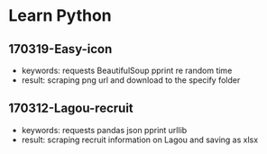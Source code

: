 # Learn Python

## 170319-Easy-icon
- keywords: requests BeautifulSoup pprint re random time
- result: scraping png url and download to the specify folder

## 170312-Lagou-recruit
- keywords: requests pandas json pprint urllib
- result: scraping recruit information on Lagou and saving as xlsx
